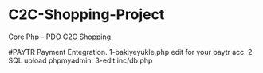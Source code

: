 # C2C-Shopping-Project
Core Php - PDO C2C Shopping

#PAYTR Payment Entegration.
1-bakiyeyukle.php edit for your paytr acc.
2-SQL upload phpmyadmin.
3-edit inc/db.php



